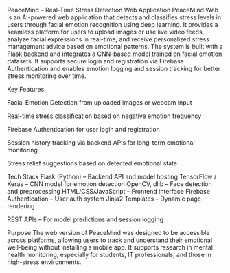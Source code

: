 PeaceMind – Real-Time Stress Detection Web Application
PeaceMind Web is an AI-powered web application that detects and classifies stress levels in users through facial emotion recognition using deep learning. It provides a seamless platform for users to upload images or use live video feeds, analyze facial expressions in real-time, and receive personalized stress management advice based on emotional patterns.
The system is built with a Flask backend and integrates a CNN-based model trained on facial emotion datasets. It supports secure login and registration via Firebase Authentication and enables emotion logging and session tracking for better stress monitoring over time.

Key Features

Facial Emotion Detection from uploaded images or webcam input

Real-time stress classification based on negative emotion frequency

Firebase Authentication for user login and registration

Session history tracking via backend APIs for long-term emotional monitoring

Stress relief suggestions based on detected emotional state

Tech Stack
Flask (Python) – Backend API and model hosting
TensorFlow / Keras – CNN model for emotion detection
OpenCV, dlib – Face detection and preprocessing
HTML/CSS/JavaScript – Frontend interface
Firebase Authentication – User auth system
Jinja2 Templates – Dynamic page rendering

REST APIs – For model predictions and session logging

Purpose
The web version of PeaceMind was designed to be accessible across platforms, allowing users to track and understand their emotional well-being without installing a mobile app. It supports research in mental health monitoring, especially for students, IT professionals, and those in high-stress environments.
